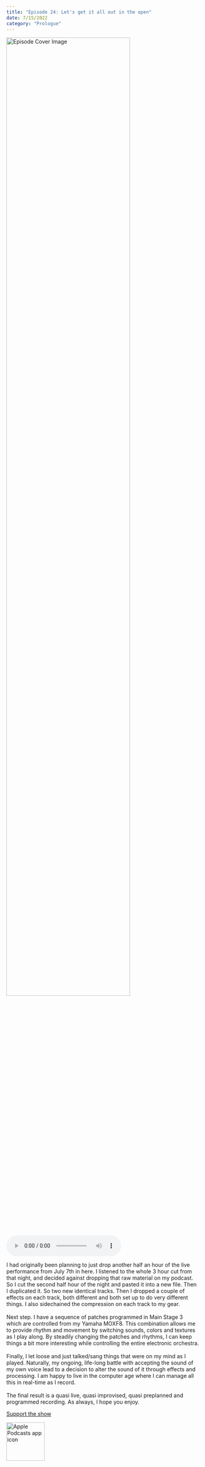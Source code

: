 ```yaml
---
title: "Episode 24: Let's get it all out in the open"
date: 7/15/2022
category: "Prologue"
---
```

<img src="https://artwork.captivate.fm/1a2b617a-45aa-4279-9bbc-a740efc228c9/60854458c4d1acdf4e1c2f79c4137142d85d78e379bdafbd69bd34c85f5819ad.jpg" alt="Episode Cover Image" width=80%/>
<audio controls>
  <source src="https://podcasts.captivate.fm/media/05b1af0f-f738-47b3-adb8-af4ce34d0b98/10968655-episode-24-let-s-get-it-all-out-in-the-open.mp3" type="audio/mpeg">
  Your browser does not support the audio element.
</audio>

<p>I had originally been planning to just drop another half an hour of the live performance from July 7th in here. I listened to the whole 3 hour cut from that night, and decided against dropping that raw material on my podcast. So I cut the second half hour of the night and pasted it into a new file. Then I duplicated it. So two new identical tracks. Then I dropped a couple of effects on each track, both different and both set up to do very different things. I also sidechained the compression on each track to my gear. <br/><br/>Next step. I have a sequence of patches programmed in Main Stage 3 which are controlled from my Yamaha MOXF8. This combination allows me to provide rhythm and movement by switching sounds, colors and textures as I play along. By steadily changing the patches and rhythms, I can keep things a bit more interesting while controlling the entire electronic orchestra.<br/><br/>Finally, I let loose and just talked/sang things that were on my mind as I played. Naturally, my ongoing, life-long battle with accepting the sound of my own voice lead to a decision to alter the sound of it through effects and processing. I am happy to live in the computer age where I can manage all this in real-time as I record. <br/><br/>The final result is a quasi live, quasi improvised, quasi preplanned and programmed recording. As always, I hope you enjoy. </p><a rel="payment" href="https://www.paypal.com/donate/?hosted_button_id=WX3GRUK5BHJLS">Support the show</a>

<a href="https://podcasts.apple.com/us/podcast/living-room-music/id1608791560?tscg=30200&itsct=podcast_box_appicon&ls=1&mttnsubad=1608791560" style="display: inline-block;"><img src="https://toolbox.marketingtools.apple.com/api/v2/badges/app-icon-podcasts/standard/en-us" alt="Apple Podcasts app icon" style="width: 100px; height: 100px; vertical-align: middle; object-fit: contain;" /></a>
    
